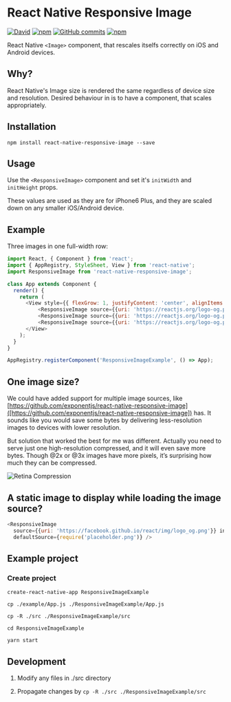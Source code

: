 # React Native Responsive Image

[![David](https://david-dm.org/dharmoslap/react-native-responsive-image.svg)](https://david-dm.org/dharmoslap/react-native-responsive-image)
[![npm](https://img.shields.io/npm/v/react-native-responsive-image.svg)](https://www.npmjs.com/package/react-native-responsive-image)
[![GitHub commits](https://img.shields.io/github/commits-since/dharmoslap/react-native-responsive-image/2.1.0.svg?maxAge=2592000)]()
[![npm](https://img.shields.io/npm/dt/react-native-responsive-image.svg?maxAge=2592000)](https://www.npmjs.com/package/react-native-responsive-image)



React Native `<Image>` component, that rescales itselfs correctly on iOS and Android devices.

## Why?

React Native's Image size is rendered the same regardless of device size and resolution.
Desired behaviour in is to have a component, that scales appropriately.

## Installation

`npm install react-native-responsive-image --save`


## Usage


Use the `<ResponsiveImage>` component and set it's `initWidth` and `initHeight` props.

These values are used as they are for iPhone6 Plus, and they are scaled down on any smaller iOS/Android device.


## Example

Three images in one full-width row:

```javascript
import React, { Component } from 'react';
import { AppRegistry, StyleSheet, View } from 'react-native';
import ResponsiveImage from 'react-native-responsive-image';

class App extends Component {
  render() {
    return (
      <View style={{ flexGrow: 1, justifyContent: 'center', alignItems: 'center', flexDirection: 'row' }}>
          <ResponsiveImage source={{uri: 'https://reactjs.org/logo-og.png'}} initWidth="138" initHeight="138"/>
          <ResponsiveImage source={{uri: 'https://reactjs.org/logo-og.png'}} initWidth="138" initHeight="138"/>
          <ResponsiveImage source={{uri: 'https://reactjs.org/logo-og.png'}} initWidth="138" initHeight="138"/>
      </View>
    );
  }
}

AppRegistry.registerComponent('ResponsiveImageExample', () => App);
```

## One image size?

We could have added support for multiple image sources, like [https://github.com/exponentjs/react-native-responsive-image]([https://github.com/exponentjs/react-native-responsive-image]) has.
It sounds like you would save some bytes by delivering less-resolution images to devices with lower resolution.

But solution that worked the best for me was different. Actually you need to serve just one high-resolution compressed, and it will even save more bytes. Though @2x or @3x images have more pixels, it’s surprising how much they can be compressed.

![Retina Compression](http://blog.teamtreehouse.com/wp-content/uploads/2014/12/jpeg-example.jpg)

## A static image to display while loading the image source?
```javascript
<ResponsiveImage
  source={{uri: 'https://facebook.github.io/react/img/logo_og.png'}} initWidth="138" initHeight="138"
  defaultSource={require('placeholder.png')} />
```

## Example project

### Create project

`create-react-native-app ResponsiveImageExample`

`cp ./example/App.js ./ResponsiveImageExample/App.js`

`cp -R ./src ./ResponsiveImageExample/src`

`cd ResponsiveImageExample`

`yarn start`

## Development

1. Modify any files in ./src directory

2. Propagate changes by `cp -R ./src ./ResponsiveImageExample/src`